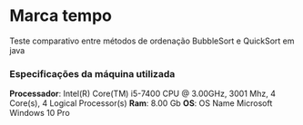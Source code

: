 # Marca tempo

Teste comparativo entre métodos de ordenação BubbleSort e QuickSort em java

### Especificações da máquina utilizada

**Processador**: Intel(R) Core(TM) i5-7400 CPU @ 3.00GHz, 3001 Mhz, 4 Core(s), 4 Logical Processor(s)
**Ram**: 8.00 Gb
**OS**: OS Name	Microsoft Windows 10 Pro
